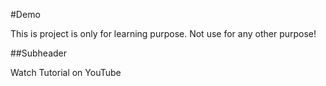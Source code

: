 #Demo


This is project is only for learning purpose. Not use for any other purpose!


##Subheader

Watch Tutorial on YouTube